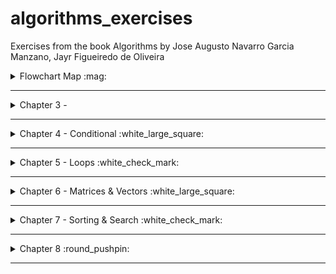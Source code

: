 # algorithms_exercises
Exercises from the book Algorithms by Jose Augusto Navarro Garcia Manzano, Jayr Figueiredo de Oliveira


<details>
<summary> Flowchart Map :mag: </summary>

To better understand the Flowchart Diagrams, take a look at:
<img src="/img/flowchartmap.png" width="110%">

</details>

---



<details>
<summary>Chapter 3 - </summary>


### [Ex.A](/ch3/a.c)
<details>
<summary>flowchart</summary>

```mermaid
graph TD
A[Ler temperatura em Celsius C] --> B[Converter C para F]
B --> C[Apresentar F]

```

</details>


### [Ex.B](/ch3/b.c)
<details>
<summary>flowchart</summary>

```mermaid
graph TD
  A[Ler temperatura em Fahrenheit F] --> B[Converter F para C]
  B --> C[Apresentar C]

```

</details>


### [Ex.C](/ch3/c.c)
<details>
<summary>flowchart</summary>

```mermaid
flowchart


S([Start])

v["pi → 3.14159265"]
a[/raio/]

b[/altura/]

c["volume → pi * (altura^2) * raio "]

d>volume]

E([end])

S --> v --> a --> b --> c --> d --> E

```

</details>



### [Ex.D](/ch3/d.c)
<details>
<summary>flowchart</summary>

```mermaid
flowchart


S([Start])

v["consumo → 12"]
a[/tempo/]

b[/velocidade/]

c["litro → (velocidade * tempo) / consumo "]

d>litro]

E([end])

S --> v --> a --> b --> c --> d --> E

```

</details>


### [Ex.E](/ch3/e.c)
<details>
<summary>flowchart</summary>

```mermaid
flowchart


S([Start])

a[/tempo/]

b[/taxa/]

c1[/valor/]

c["prestacao → valor + (valor * (taxa / 100) * tempo) "]

d>prestacao]

E([end])

S --> c1 --> a --> b --> c --> d --> E

```

</details>


### [Ex.F](/ch3/f.c)
<details>
<summary>flowchart</summary>

```mermaid
flowchart


S([Start])

a[/A/]

b[/B/]


c["temporaria → A"]
c2["A → B"]
c3["B → temporaria"]

d> A , B ]

E([end])

S --> a --> b --> c --> c2 --> c3 --> d --> E

```

</details>


### [Ex.G](/ch3/g.c)
<details>
<summary>flowchart</summary>

```mermaid
flowchart


S([Start])

v1[/A/]
v2[/B/]
v3[/C/]
v4[/D/]

a>"'A + B = ' +  soma → A + B"]
a1>"'A + B = ' +  soma → soma + C"]
a2>"'A + B = ' +  soma → soma + D"]

b>"'A * B = ' +  mult → A * B"]
b1>"'A * B = ' +  mult → mult * B"]
b2>"'A * B = ' +  mult → mult * B"]

E([end])

S --> v1 --> v2 --> v3 --> v4 --> a --> a1 --> a2 --> b --> b1 --> b2 --> E

```

</details>


### [Ex.H](/ch3/h.c)
<details>
<summary>flowchart</summary>

```mermaid
flowchart


S([Start])

v1[/C/]
v2[/L/]
v3[/A/]

b2>"'Volume e ' +  C*L*A"]

E([end])

S --> v1 --> v2 --> v3 --> b2 --> E

```

</details>


### [Ex.I](/ch3/i.c)
<details>
<summary>flowchart</summary>

```mermaid
flowchart


S([Start])

v1[/value/]

b2>"'value ^ 2 =  ' +  Math.h → pow(value,2)"]

E([end])

S --> v1 --> b2 --> E

```

</details>



### [Ex.J](/ch3/j.c)
<details>
<summary>flowchart</summary>

```mermaid
flowchart


S([Start])

v1[/A/]
v2[/B/]

b2>"'(A ^ 2) - (B ^ 2) =  ' +  Math.h → pow(A,2) - Math.h → pow(B,2)"]

E([end])

S --> v1 --> v2 --> b2 --> E

```

</details>



### [Ex.K](/ch3/k.c)
<details>
<summary>flowchart</summary>

```mermaid
flowchart


S([Start])

v1[/cotacao/]
v2[/realAmount/]

b2>"'Conversao: R$' +  cotacao * realAmount"]

E([end])

S --> v1 --> v2 --> b2 --> E

```

</details>


### [Ex.L](/ch3/l.c)
<details>
<summary>flowchart</summary>

```mermaid
flowchart


S([Start])

v1[/cotacao/]
v2[/realAmount/]

b2>"'Conversao: $' +  cotacao / realAmount"]

E([end])

S --> v1 --> v2 --> b2 --> E

```

</details>


### [Ex.M](/ch3/m.c)
<details>
<summary>flowchart</summary>

```mermaid
flowchart


S([Start])

v1[/A/]
v2[/B/]
v3[/C/]

b2>"'(A ^ 2) + (B ^ 2) + (C ^ 2) =  ' +  Math.h → pow(A,2) + Math.h → pow(B,2) + Math.h → pow(C,2)"]

E([end])

S --> v1 --> v2 --> v3 --> b2 --> E

```

</details>



### [Ex.N](/ch3/n.c)
<details>
<summary>flowchart</summary>

```mermaid
flowchart


S([Start])

v1[/A/]
v2[/B/]
v3[/C/]

b2>"'(A ^ 2) + (B ^ 2) + (C ^ 2) =  ' +  Math.h → pow(A,2) + Math.h → pow(B,2) + Math.h → pow(C,2)"]

E([end])

S --> v1 --> v2 --> v3 --> b2 --> E

```

</details>



### [Ex.O](/ch3/o.c)
<details>
<summary>flowchart</summary>

```mermaid
flowchart


S([Start])

v1[/A/]
v2[/B/]
v3[/C/]
v4[/D/]

v6["P → A + C"]
v7["S → B + D"]

b2>"'A + C =  ' +  P"]
b3>"'B + D =  ' +  S"]

E([end])

S --> v1 --> v2 --> v3 --> v4 --> v5 --> v6 --> v7 --> b2 --> b3 --> E

```

</details>


### [Ex.P](/ch3/p.c)
<details>
<summary>flowchart</summary>

```mermaid
flowchart


S([Start])

v1[/income/]
v2[/adjust/]

b2>"'The adjust of %' + adjust + ' is ' +  ((income / 100) * adjust) + income"]

E([end])

S --> v1 --> v2 --> b2 --> E

```

</details>


### [Ex.Q](/ch3/q.c)
<details>
<summary>flowchart</summary>

```mermaid
flowchart


S([Start])

v1[/raio/]

b2>"'Area e' + 3.14159265 * Math.h→pow( raio , 2)"]

E([end])

S --> v1 --> b2 --> E

```


</details>

### [Ex.R](/ch3/r.c)
<details>
<summary>flowchart</summary>

```mermaid
classDiagram

class Candidato{
	nome: char
	quantidadeTotalDeVotos: int
	votos: int[]
	addVoto(int tipoVoto) void
}

class Urna{
	candidatos : List< Candidato >
	quantidadeVotosValidos() int
	quantidadeVotosBrancos() int
	quantidadeVotosNulos() int
	porcentagemDeVotos() void
	
}

Urna "1..*" --> Candidato

```

</details>



### [Ex.S](/ch3/s.c)
<details>
<summary>flowchart</summary>

```mermaid
flowchart


S([Start])

v1[/A/]
v2[/B/]

b2>"'A+B = ' + A + B"]
b3>"'A-B = ' + A - B"]
b4>"'A*B = ' + A * B"]
b5>"'A/B = ' + A / B"]

E([end])

S --> v1 --> v2 --> b2 --> b3 --> b4 --> b5 --> E

```

</details>


### [Ex.T](/ch3/t.c)
<details>
<summary>flowchart</summary>

```mermaid
flowchart


S([Start])

v1[/D/]
v2[/T/]

b1["V → (D * 1000) / (T * 60)"]

b2>"'Velocidade = ' + V "]

E([end])

S --> v1 --> v2 --> b1 --> b2 --> E

```

</details>






</details>


---

<details>
<summary>Chapter 4 - Conditional :white_large_square: </summary>



### Nothing YET



</details>

---

<details> 
<summary>Chapter 5 - Loops :white_check_mark: </summary>

### [Ex.A Power of two](/chapter_5/a.c)
<details>
<summary> Flowchart </summary>

![ex.achapter5](/chapter_5/a_c5.png)

</details>

### [Ex.B Math table](/chapter_5/b.c)
<details>
<summary> Flowchart </summary>

![ex.bchapter5](/chapter_5/b_c5.png)

</details>

### [Ex.C Counting Numbers SUM](/chapter_5/c.c)
<details>
<summary> Flowchart </summary>

![ex.cchapter5](/chapter_5/c_c5.png)

</details>

### [Ex.D EVEN SUM](/chapter_5/d.c)
<details>
<summary> Flowchart </summary>

![ex.dchapter5](/chapter_5/d_c5.png)

</details>

### [Ex.E ODD Numbers ](/chapter_5/e.c)
<details>
<summary> Flowchart </summary>

![ex.echapter5](/chapter_5/e_c5.png)

</details>

### [Ex.F Divisibility by four ](/chapter_5/f.c)
<details>
<summary> Flowchart </summary>

![ex.fchapter5](/chapter_5/f_c5.png)

</details>

### [Ex.G Power of three ](/chapter_5/g.c)
<details>
<summary> Flowchart </summary>

![ex.gchapter5](/chapter_5/g_c5.png)

</details>

### [Ex.H Power of choices ](/chapter_5/h.c)
<details>
<summary> Flowchart </summary>

![ex.hchapter5](/chapter_5/h_c5.png)

</details>

### [Ex.I Fibonacci](/chapter_5/i.c)
<details>
<summary> Flowchart </summary>

![ex.ichapter5](/chapter_5/i_c5.png)

</details>

### [Ex.J Temperature](/chapter_5/j.c)
<details>
<summary> Flowchart </summary>

![ex.jchapter5](/chapter_5/j_c5.png)

</details>

### [Ex.K Malba Tahan](/chapter_5/k.c)
<details>
<summary> Flowchart </summary>

![ex.kchapter5](/chapter_5/k_c5.png)

</details>

### [Ex.L Factorial](/chapter_5/l.c)
<details>
<summary> Flowchart </summary>

![ex.lchapter5](/chapter_5/l_c5.png)

</details>

### [Ex.M Mean Sum](/chapter_5/m.c)
<details>
<summary> Flowchart </summary>

![ex.mchapter5](/chapter_5/m_c5.png)

</details>

### [Ex.N Sum and Mean](/chapter_5/n.c)
<details>
<summary> Flowchart </summary>

![ex.nchapter5](/chapter_5/n_c5.png)

</details>

### [Ex.O Odd Factorial](/chapter_5/o.c)
<details>
<summary> Flowchart </summary>

![ex.ochapter5](/chapter_5/o_c5.png)

</details>

### [Ex.P Mean Sum](/chapter_5/p.c)
<details>
<summary> Flowchart </summary>

![ex.pchapter5](/chapter_5/p_c5.png)

</details>

### [Ex.Q Area Measurement](/chapter_5/q.c)
<details>
<summary> Flowchart </summary>

![ex.qchapter5](/chapter_5/q_c5.png)

</details>

### [Ex.R Smallest Number and Biggest Number](/chapter_5/r.c)
<details>
<summary> Flowchart </summary>

![ex.rchapter5](/chapter_5/r_c5.png)

</details>

### [Ex.S Division Operation](/chapter_5/s.c)
<details>
<summary> Flowchart </summary>

![ex.schapter5](/chapter_5/s_c5.png)

</details>

</details>

---

<details>
<summary>Chapter 6 - Matrices & Vectors :white_large_square: </summary>

### [Ex.A](/ch6/a.c)
<details>
<summary> Flowchart </summary>

![ex.achapter6](/ch6/a_c6.png)

</details>

### [Ex.B](/ch6/b.c)
<details>
<summary> Flowchart </summary>

![ex.bchapter6](/ch6/b_c6.png)

</details>

### [Ex.C](/ch6/c.c)
<details>
<summary> Flowchart </summary>

![ex.cchapter6](/ch6/c_c6.png)

</details>

### [Ex.D](/ch6/d.c)
<details>
<summary> Flowchart </summary>

![ex.dchapter6](/ch6/d_c6.png)

</details>

### [Ex.E](/ch6/e.c)
<details>
<summary> Flowchart </summary>

![ex.echapter6](/ch6/e_c6.png)

</details>

### [Ex.F](/ch6/f.c)
<details>
<summary> Flowchart </summary>

![ex.fchapter6](/ch6/f_c6.png)

</details>

### [Ex.G](/ch6/g.c)
<details>
<summary> Flowchart </summary>

![ex.gchapter6](/ch6/g_c6.png)

</details>

### [Ex.H](/ch6/h.c)
<details>
<summary> Flowchart </summary>

![ex.hchapter6](/ch6/h_c6.png)

</details>

### [Ex.I](/ch6/i.c)
<details>
<summary> Flowchart </summary>

![ex.ichapter6](/ch6/i_c6.png)

</details>

### [Ex.J](/ch6/j.c)
<details>
<summary> Flowchart </summary>

![ex.jchapter6](/ch6/j_c6.png)

</details>

### [Ex.K](/ch6/k.c)
<details>
<summary> Flowchart </summary>

![ex.kchapter6](/ch6/k_c6.png)

</details>

### [Ex.L](/ch6/l.c)
<details>
<summary> Flowchart </summary>

![ex.lchapter6](/ch6/l_c6.png)

</details>

### [Ex.M](/ch6/m.c)
<details>
<summary> Flowchart </summary>

![ex.mchapter6](/ch6/m_c6.png)

</details>

### [Ex.N](/ch6/n.c)
<details>
<summary> Flowchart </summary>

![ex.nchapter6](/ch6/n_c6.png)

</details>

### [Ex.O](/ch6/o.c)
<details>
<summary> Flowchart </summary>

![ex.ochapter6](/ch6/o_c6.png)

</details>

### [Ex.P](/ch6/p.c)
<details>
<summary> Flowchart </summary>

![ex.pchapter6](/ch6/p_c6.png)

</details>

### [Ex.Q](/ch6/q.c)
<details>
<summary> Flowchart </summary>

![ex.qchapter6](/ch6/q_c6.png)

</details>

### [Ex.R](/ch6/r.c)
<details>
<summary> Flowchart </summary>

![ex.rchapter6](/ch6/r_c6.png)

</details>

### [Ex.S](/ch6/s.c)
<details>
<summary> Flowchart </summary>

![ex.schapter6](/ch6/s_c6.png)

</details>

### [Ex.T](/ch6/t.c)
<details>
<summary> Flowchart </summary>

![ex.tchapter6](/ch6/t_c6.png)

</details>

### [Ex.U](/ch6/u.c)
<details>
<summary> Flowchart </summary>

![ex.uchapter6](/ch6/u_c6.png)

</details>

### [Ex.V](/ch6/v.c)
<details>
<summary> Flowchart </summary>

![ex.vchapter6](/ch6/v_c6.png)

</details>

### [Ex.W](/ch6/w.c)
<details>
<summary> Flowchart </summary>

![ex.wchapter6](/ch6/w_c6.png)

</details>

### [Ex.X](/ch6/x.c)
<details>
<summary> Flowchart </summary>

![ex.xchapter6](/ch6/x_c6.png)

</details>

### [Ex.Y](/ch6/y.c)
<details>
<summary> Flowchart </summary>

![ex.ychapter6](/ch6/y_c6.png)

</details>

### [Ex.Z](/ch6/z.c)
<details>
<summary> Flowchart </summary>

![ex.zchapter6](/ch6/z_c6.png)

</details>


</details>

---

<details>
<summary>Chapter 7 - Sorting & Search :white_check_mark:</summary>

### [EX.A Sorting a vector](/chapter_7/a.c)
<details>
<summary> Flowchart </summary>

![ex.achapter7](/chapter_7/a_c7.png)

</details>

### [Ex.B Binary Searching](/chapter_7/b.c)
<details>
<summary> Flowchart </summary>

![ex.bchapter7 ](/chapter_7/b_c7.png)

</details>

### [Ex.C Elements' Factorial](/chapter_7/c.c)
<details>
<summary> Flowchart </summary>

![ex.cchapter7](/chapter_7/c_c7.png)

</details>

### [Ex.D Vectors' sum](/chapter_7/d.c)
<details>
<summary> Flowchart </summary>

![ex.dchapter7](/chapter_7/d_c7.png)

</details>

### [Ex.E Holding elements of two vectors](/chapter_7/e.c)
<details>
<summary> Flowchart </summary>

![ex.echapter7](/chapter_7/e_c7.png)

</details>

### [Ex.F Sequence Searching](/chapter_7/e.c)
<details>
<summary> Flowchart </summary>

![ex.fchapter7](/chapter_7/e_c7.png)

</details>

### [Ex.G Binary Searching 2](/chapter_7/g.c)
<details>
<summary> Flowchart </summary>

![ex.gchapter7](/chapter_7/g_c7.png)

</details>

### [Ex.H Operantion & Sorting](/chapter_7/h.c)
<details>
<summary> Flowchart </summary>

![ex.hchapter7](/chapter_7/h_c7.png)

</details>

### [Ex.I Sorting a vector 2](/chapter_7/i.c)
<details>
<summary> Flowchart </summary>

![ex.ichapter7](/chapter_7/i_c7.png)

</details>

### [Ex.J Math Operation & Factorial](/chapter_7/j.c)
<details>
<summary> Flowchart </summary>

![ex.jchapter7](/chapter_7/j_c7.png)

</details>

### [Ex.K Pow & Sorting](/chapter_7/k.c)
<details>
<summary> Flowchart </summary>

![ex.kchapter7](/chapter_7/k_c7.png)

</details>

### [Ex.L Operation & Sorting 2](/chapter_7/l.c)
<details>
<summary> Flowchart </summary>

![ex.lchapter7](/chapter_7/l_c7.png)

</details>

### [Ex.M Sequence Searching 2](/chapter_7/m.c)
<details>
<summary> Flowchart </summary>

![ex.mchapter7](/chapter_7/m_c7.png)

</details>

### [Ex.N Operation & Binary Search](/chapter_7/n.c)
<details>
<summary> Flowchart </summary>

![ex.nchapter7](/chapter_7/n_c7.png)

</details>

### [Ex.O Binary Searching 3](/ch7/o.c)
<details>
<summary> Flowchart </summary>

![ex.ochapter7](/ch7/o_c7.png)

</details>

### [Ex.P ABC Sorting](/ch7/p.c)
<details>
<summary> Flowchart </summary>

![ex.pchapter7](/ch7/p_c7.png)

</details>

### [Ex.Q String Sorting and Binary Search](/ch7/q.c)
<details>
<summary> Flowchart </summary>

![ex.qchapter7](/ch7/q_c7.png)

</details>


### [Ex.R String Sorting](/ch7/r.c)
<details>
<summary> Flowchart </summary>

![ex.rchapter7](/ch7/r_c7.png)

</details>

### [Ex.S Sequence Searching 3](/ch7/s.c)
<details>
<summary> Flowchart </summary>

![ex.schapter7](/ch7/s_c7.png)

</details>


</details> 

---

<details>
<summary>Chapter 8 :round_pushpin: </summary>

### [Ex.A Two Dimension Vector](/chapter_8/a.c)
<details>
<summary> Flowchart </summary>

![ex.achapter8](/chapter_8/a_c8.png)

</details>

### [Ex.B Two Dimension Vector](/chapter_8/b.c)
<details>
<summary> Flowchart </summary>

![ex.bchapter8](/chapter_8/b_c8.png)

</details>

### [Ex.C Columns and Lines 2D](/ch8/c.c)

<details>

<summary> Flowchart </summary>

![ex.cchapter8](/ch8/c_c8.png)

</details>

### [Ex.D Factoring and Powering Columns](/ch8/d.c)

<details>

<summary> Flowchart </summary>

![ex.dchapter8](/ch8/d_c8.png)

</details>

### [Ex.E Multiplying Columns](/ch8/e.c)

<details>

<summary> Flowchart </summary>

![ex.echapter8](/ch8/e_c8.png)

</details>

### [Ex.F Factorial 2D Arrays](/ch8/f.c)

<details>

<summary> Flowchart </summary>

![ex.fchapter8](/ch8/f_c8.png)

</details>

### [Ex.G Convert Temperature 2D Array](/ch8/g.c)

<details>

<summary> Flowchart </summary>

![ex.gchapter8](/ch8/g_c8.png)

</details>

### [Ex.H Main Diagonal ](/ch8/h.c)

<details>

<summary> Flowchart </summary>

![ex.hchapter8](/ch8/h_c8.png)

</details>

### [Ex.I ](/ch8/i.c)

<details>

<summary> Flowchart </summary>

![ex.ichapter8](/ch8/i_c8.png)

</details>

### [Ex.I ](/ch8/j.c)

<details>

<summary> Flowchart </summary>

![ex.jchapter8](/ch8/j_c8.png)

</details>


</details>

---
